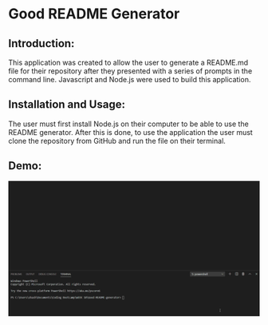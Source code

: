 # Good README Generator

## Introduction:

This application was created to allow the user to generate a README.md file for their repository after they presented with a series of prompts in the command line.
Javascript and Node.js were used to build this application. 

## Installation and Usage:

The user must first install Node.js on their computer to be able to use the README generator.
After this is done, to use the application the user must clone the repository from GitHub and run the file on their terminal.

## Demo:
![README.md-generator-demo](assets\readme-generator-demo.gif)


